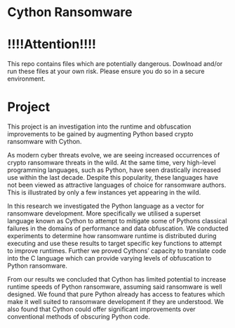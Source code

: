 # Cython Ransomware

# !!!!Attention!!!!

This repo contains files which are potentially dangerous. Dowlnoad and/or run these files  at your own risk. Please ensure you do so in a secure environment.

# Project

This project is an investigation into the runtime and obfuscation improvements to be gained by augmenting Python based crypto ransomware with Cython.

As modern cyber threats evolve, we are seeing increased occurrences of crypto ransomware threats in the wild. At the same time, very high-level programming languages, such as Python, have seen drastically increased use within the last decade. Despite this popularity, these languages have not been viewed as attractive languages of choice for ransomware authors. This is illustrated by only a few instances yet appearing in the wild.  

In this research we investigated the Python language as a vector for ransomware development. More specifically we utilised a superset language known as Cython to attempt to mitigate some of Pythons classical failures in the domains of performance and data obfuscation. We conducted experiments to determine how ransomware runtime is distributed during executing and use these results to target specific key functions to attempt to improve runtimes. Further we proved Cythons’ capacity to translate code into the C language which can provide varying levels of obfuscation to Python ransomware.  

From our results we concluded that Cython has limited potential to increase runtime speeds of Python ransomware, assuming said ransomware is well designed. We found that pure Python already has access to features which make it well suited to ransomware development if they are understood. We also found that Cython could offer significant improvements over conventional methods of obscuring Python code.
